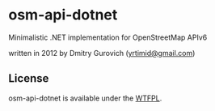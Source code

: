 osm-api-dotnet
==============

Minimalistic .NET implementation for OpenStreetMap APIv6

written in 2012 by Dmitry Gurovich (yrtimid@gmail.com)

## License

osm-api-dotnet is available under the [WTFPL](http://sam.zoy.org/wtfpl/).

